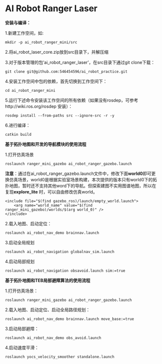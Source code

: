 # AI Robot Ranger Laser

**安装与编译：**

1.新建工作空间，如:

```
mkdir -p ai_robot_ranger_mini/src
```

2.将ai_robot_laser_core.zip放到src目录下，并解压缩

3.对于版本管理的包’ai_robot_ranger_laser’，在src目录下通过git clone下载：

```
git clone git@github.com:546454596/ai_robot_practice.git
```

4.安装工作空间中包的依赖，首先切换到工作空间下：

```
cd ai_robot_ranger_mini
```

5.运行下述命令安装该工作空间的所有依赖（如果没有rosdep，可参考http://wiki.ros.org/rosdep 安装）：

```
rosdep install --from-paths src --ignore-src -r -y
```

6.进行编译：

```
catkin build
```

**基于拓扑地图和开发的导航模块的使用流程**

1.打开仿真场景

```
roslaunch ranger_mini_gazebo ai_robot_ranger_gazebo.launch
```

**注意**：通过在ai_robot_ranger_gazebo.launch文件中，修改下面**world0**即可更换仿真场景，world0是根据实验室场景构建，本次提供的版本只有world0下的拓扑地图，暂时还不支持其他word下的导航。但探索建图不实用图谱地图，所以在复现**explore_lite** 时，可以自由修改仿真world。 
```
<include file="$(find gazebo_ros)/launch/empty_world.launch">
    <arg name="world_name" value="$(find ranger_mini_gazebo)/worlds/$(arg world_0)" />
</include>
```

2.载入地图、启动定位：

```
roslaunch ai_robot_nav_demo brainnav.launch
```

3.启动全局规划

```
roslaunch ai_robot_navigation globalnav_sim.launch
```

4.启动局部规划

```
roslaunch ai_robot_navigation obsavoid.launch sim:=true
```

**基于拓扑地图和TEB局部避障算法的使用流程**

1.打开仿真场景：

```
roslaunch ranger_mini_gazebo ai_robot_ranger_gazebo.launch
```

2.载入地图、启动定位、启动全局路径规划：

```
roslaunch ai_robot_nav_demo brainnav.launch move_base:=true
```

3.启动局部避障：

```
roslaunch ai_robot_nav_demo obs_avoid.launch
```

4.启动速度平滑：

```
roslaunch yocs_velocity_smoother standalone.launch
```

